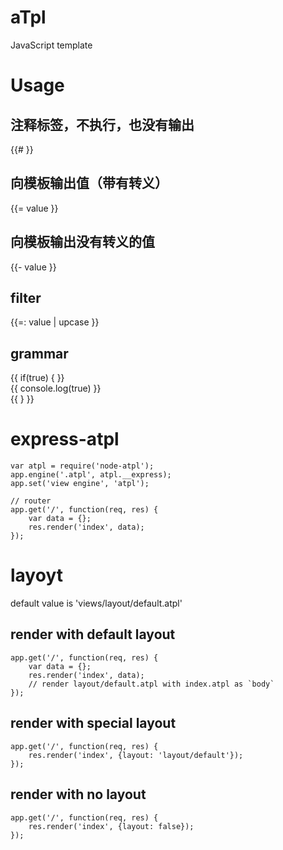 # aTpl
JavaScript template

# Usage  

## 注释标签，不执行，也没有输出  

{{#  }}  

## 向模板输出值（带有转义）    

{{= value }}  

## 向模板输出没有转义的值  

{{- value }}  

## filter    

{{=: value | upcase }}   

    
## grammar   

{{ if(true) { }}   
	{{ console.log(true) }}  
{{ } }}   
    
# express-atpl     
     
```
var atpl = require('node-atpl');   
app.engine('.atpl', atpl.__express);   
app.set('view engine', 'atpl');   
   
// router   
app.get('/', function(req, res) {   
	var data = {};   
	res.render('index', data);   
});   
```    
    
# layoyt    
default value is 'views/layout/default.atpl'    
    
## render with default layout    
    
```    
app.get('/', function(req, res) {       
	var data = {};       
	res.render('index', data);    
	// render layout/default.atpl with index.atpl as `body`     
});       
```    
    
## render with special layout     
    
```    
app.get('/', function(req, res) {      
	res.render('index', {layout: 'layout/default'});       
});       
```    
    
## render with no layout    
    
```    
app.get('/', function(req, res) {      
	res.render('index', {layout: false});       
});       
```    
    
